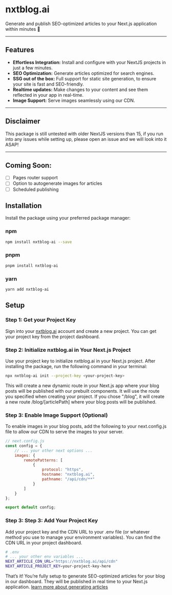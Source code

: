 # nxtblog.ai

Generate and publish SEO-optimized articles to your Next.js application within minutes 🚀

---

## Features
- **Effortless Integration:** Install and configure with your NextJS projects in just a few minutes.
- **SEO Optimization:** Generate articles optimized for search engines.
- **SSG out of the box:** Full support for static site generation, to ensure your site is fast and SEO-friendly.
- **Realtime updates:** Make changes to your content and see them reflected in your app in real-time.
- **Image Support:** Serve images seamlessly using our CDN.

---

## Disclaimer
This package is still untested with older NextJS versions than 15, if you run into any issues while setting up, please open an issue and we will look into it ASAP!

---

## Coming Soon:
- [ ] Pages router support
- [ ] Option to autogenerate images for articles
- [ ] Scheduled publishing

## Installation

Install the package using your preferred package manager:

### npm
```bash
npm install nxtblog-ai --save
```

### pnpm
```bash
pnpm install nxtblog-ai
```

### yarn
```bash
yarn add nxtblog-ai
```

## Setup

### Step 1: Get your Project Key
Sign into your [nxtblog.ai](https://nxtblog.ai) account and create a new project. You can get your project key from the project dashboard.

### Step 2: Initialize nxtblog.ai in Your Next.js Project
Use your project key to initialize nxtblog.ai in your Next.js project. After installing the package, run the following command in your terminal:
```bash
npx nxtblog-ai init --project-key <your-project-key>
```
This will create a new dynamic route in your Next.js app where your blog posts will be published with our prebuilt components. It will use the route you specified when creating your project. If you chose "/blog", it will create a new route /blog/[articlePath] where your blog posts will be published.

### Step 3: Enable Image Support (Optional)
To enable images in your blog posts, add the following to your next.config.js file to allow our CDN to serve the images to your server.
```javascript
// next.config.js
const config = {
    // ... your other next options ...
    images: {
        remotePatterns: [
            {
                protocol: "https",
                hostname: "nxtblog.ai",
                pathname: "/api/cdn/**"
            }
        ]
    }
};

export default config;
```

### Step 3: Step 3: Add Your Project Key
Add your project key and the CDN URL to your .env file (or whatever method you use to manage your environment variables). You can find the CDN URL in your project dashboard.
    
```bash
# .env
# ... your other env variables ...
NEXT_ARTICLE_CDN_URL="https://nxtblog.ai/api/cdn"
NEXT_ARTICLE_PROJECT_KEY=your-project-key-here
```

That’s it! You’re fully setup to generate SEO-optimized articles for your blog in our dashboard. They will be published in real time to your Next.js application.
[learn more about generating articles](https://nxtblog.ai/docs/generate-articles)


